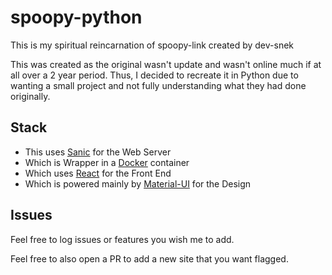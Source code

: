 # spoopy-python
This is my spiritual reincarnation of spoopy-link created by dev-snek

This was created as the original wasn't update and wasn't online much if at all over a 2 year period.
Thus, I decided to recreate it in Python due to wanting a small project and not fully understanding what they had done originally.

## Stack
* This uses [Sanic](https://github.com/sanic-org/sanic) for the Web Server
* Which is Wrapper in a [Docker](https://www.docker.com/) container
* Which uses [React](https://reactjs.org/) for the Front End
* Which is powered mainly by [Material-UI](http://material-ui.com/) for the Design

## Issues
Feel free to log issues or features you wish me to add.

Feel free to also open a PR to add a new site that you want flagged.
